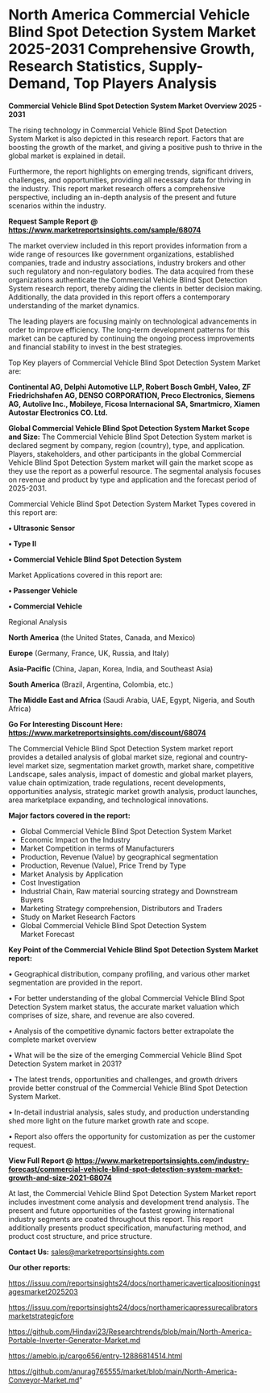  # North America Commercial Vehicle Blind Spot Detection System Market 2025-2031 Comprehensive Growth, Research Statistics, Supply-Demand,  Top Players Analysis

<Strong> Commercial Vehicle Blind Spot Detection System Market Overview 2025 - 2031</strong>

The rising technology in Commercial Vehicle Blind Spot Detection System Market is also depicted in this research report. Factors that are boosting the growth of the market, and giving a positive push to thrive in the global market is explained in detail.

Furthermore, the report highlights on emerging trends, significant drivers, challenges, and opportunities, providing all necessary data for thriving in the industry. This report market research offers a comprehensive perspective, including an in-depth analysis of the present and future scenarios within the industry.

<strong>Request Sample Report @ <a href=https://www.marketreportsinsights.com/sample/68074>https://www.marketreportsinsights.com/sample/68074</a></strong>

The market overview included in this report provides information from a wide range of resources like government organizations, established companies, trade and industry associations, industry brokers and other such regulatory and non-regulatory bodies. The data acquired from these organizations authenticate the Commercial Vehicle Blind Spot Detection System research report, thereby aiding the clients in better decision making. Additionally, the data provided in this report offers a contemporary understanding of the market dynamics.

The leading players are focusing mainly on technological advancements in order to improve efficiency. The long-term development patterns for this market can be captured by continuing the ongoing process improvements and financial stability to invest in the best strategies.

Top Key players of Commercial Vehicle Blind Spot Detection System Market are:

<strong>Continental AG, Delphi Automotive LLP, Robert Bosch GmbH, Valeo, ZF Friedrichshafen AG, DENSO CORPORATION, Preco Electronics, Siemens AG, Autolive Inc., Mobileye, Ficosa Internacional SA, Smartmicro, Xiamen Autostar Electronics CO. Ltd.</strong>

<strong><b>Global Commercial Vehicle Blind Spot Detection System Market Scope and Size:</b></strong>
The Commercial Vehicle Blind Spot Detection System market is declared segment by company, region (country), type, and application. Players, stakeholders, and other participants in the global Commercial Vehicle Blind Spot Detection System market will gain the market scope as they use the report as a powerful resource. The segmental analysis focuses on revenue and product by type and application and the forecast period of 2025-2031.

Commercial Vehicle Blind Spot Detection System Market Types covered in this report are:

<strong>• Ultrasonic Sensor

• Type II

• Commercial Vehicle Blind Spot Detection System</strong>

Market Applications covered in this report are:

<strong>• Passenger Vehicle

• Commercial Vehicle</strong> 

Regional Analysis

<strong>North America</strong> (the United States, Canada, and Mexico)

<strong>Europe</strong> (Germany, France, UK, Russia, and Italy)

<strong>Asia-Pacific</strong> (China, Japan, Korea, India, and Southeast Asia)

<strong>South America</strong> (Brazil, Argentina, Colombia, etc.)

<strong>The Middle East and Africa</strong> (Saudi Arabia, UAE, Egypt, Nigeria, and South Africa)

<strong>Go For Interesting Discount Here: <a href=https://www.marketreportsinsights.com/discount/68074>https://www.marketreportsinsights.com/discount/68074</a></strong>

The Commercial Vehicle Blind Spot Detection System market report provides a detailed analysis of global market size, regional and country-level market size, segmentation market growth, market share, competitive Landscape, sales analysis, impact of domestic and global market players, value chain optimization, trade regulations, recent developments, opportunities analysis, strategic market growth analysis, product launches, area marketplace expanding, and technological innovations.

<strong><b>Major factors covered in the report:</b></strong>
<ul>
  <li>Global Commercial Vehicle Blind Spot Detection System Market </li>
  <li>Economic Impact on the Industry</li>
  <li>Market Competition in terms of Manufacturers</li>
  <li>Production, Revenue (Value) by geographical segmentation</li>
  <li>Production, Revenue (Value), Price Trend by Type</li>
  <li>Market Analysis by Application</li>
  <li>Cost Investigation</li>
  <li>Industrial Chain, Raw material sourcing strategy and Downstream Buyers</li>
  <li>Marketing Strategy comprehension, Distributors and Traders</li>
  <li>Study on Market Research Factors</li>
  <li>Global Commercial Vehicle Blind Spot Detection System Market Forecast</li>
</ul>

<strong><b>Key Point of the Commercial Vehicle Blind Spot Detection System Market report:</b></strong>

• Geographical distribution, company profiling, and various other market segmentation are provided in the report.

• For better understanding of the global Commercial Vehicle Blind Spot Detection System market status, the accurate market valuation which comprises of size, share, and revenue are also covered.

• Analysis of the competitive dynamic factors better extrapolate the complete market overview

• What will be the size of the emerging Commercial Vehicle Blind Spot Detection System market in 2031?

• The latest trends, opportunities and challenges, and growth drivers provide better construal of the Commercial Vehicle Blind Spot Detection System Market.

• In-detail industrial analysis, sales study, and production understanding shed more light on the future market growth rate and scope.

• Report also offers the opportunity for customization as per the customer request.

<strong><b>View Full Report @ <a href=https://www.marketreportsinsights.com/industry-forecast/commercial-vehicle-blind-spot-detection-system-market-growth-and-size-2021-68074>https://www.marketreportsinsights.com/industry-forecast/commercial-vehicle-blind-spot-detection-system-market-growth-and-size-2021-68074</a></b></strong>


At last, the Commercial Vehicle Blind Spot Detection System Market report includes investment come analysis and development trend analysis. The present and future opportunities of the fastest growing international industry segments are coated throughout this report. This report additionally presents product specification, manufacturing method, and product cost structure, and price structure.

<strong>Contact Us:</strong>
sales@marketreportsinsights.com

<strong>Our other reports:</strong>

<a href=https://issuu.com/reportsinsights24/docs/northamericaverticalpositioningstagesmarket2025203>https://issuu.com/reportsinsights24/docs/northamericaverticalpositioningstagesmarket2025203</a>

<a href=https://issuu.com/reportsinsights24/docs/northamericapressurecalibratorsmarketstrategicfore>https://issuu.com/reportsinsights24/docs/northamericapressurecalibratorsmarketstrategicfore</a>

<a href=https://github.com/Hindavi23/Researchtrends/blob/main/North-America-Portable-Inverter-Generator-Market.md>https://github.com/Hindavi23/Researchtrends/blob/main/North-America-Portable-Inverter-Generator-Market.md</a>

<a href=https://ameblo.jp/cargo656/entry-12886814514.html>https://ameblo.jp/cargo656/entry-12886814514.html</a>

<a href=https://github.com/anurag765555/market/blob/main/North-America-Conveyor-Market.md>https://github.com/anurag765555/market/blob/main/North-America-Conveyor-Market.md</a>"
